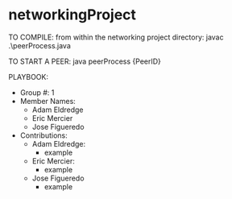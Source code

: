 # networkingProject

TO COMPILE:
from within the networking project directory:
javac .\peerProcess.java

TO START A PEER:
java peerProcess {PeerID}



PLAYBOOK:
- Group #: 1
- Member Names:
    - Adam Eldredge
    - Eric Mercier
    - Jose Figueredo
- Contributions:
    - Adam Eldredge:
        - example
    - Eric Mercier:
        - example
    - Jose Figueredo
        - example
    